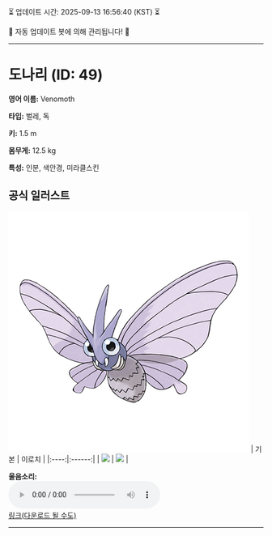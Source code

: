
⏳ 업데이트 시간: 2025-09-13 16:56:40 (KST) ⏳

🤖 자동 업데이트 봇에 의해 관리됩니다! 🤖

---

# 도나리 (ID: 49)
**영어 이름:** Venomoth

**타입:** 벌레, 독

**키:** 1.5 m

**몸무게:** 12.5 kg

**특성:** 인분, 색안경, 미라클스킨

## 공식 일러스트
![](https://raw.githubusercontent.com/PokeAPI/sprites/master/sprites/pokemon/other/official-artwork/49.png)
| 기본 | 이로치 |
|:----:|:------:|
| <img src="http://play.pokemonshowdown.com/sprites/ani/venomoth.gif" width="200"> | <img src="http://play.pokemonshowdown.com/sprites/ani-shiny/venomoth.gif" width="200"> |

**울음소리:**<br><audio controls src="https://raw.githubusercontent.com/PokeAPI/cries/main/cries/pokemon/latest/49.ogg"></audio><br> [링크(다운로드 될 수도)](https://raw.githubusercontent.com/PokeAPI/cries/main/cries/pokemon/latest/49.ogg)


---
